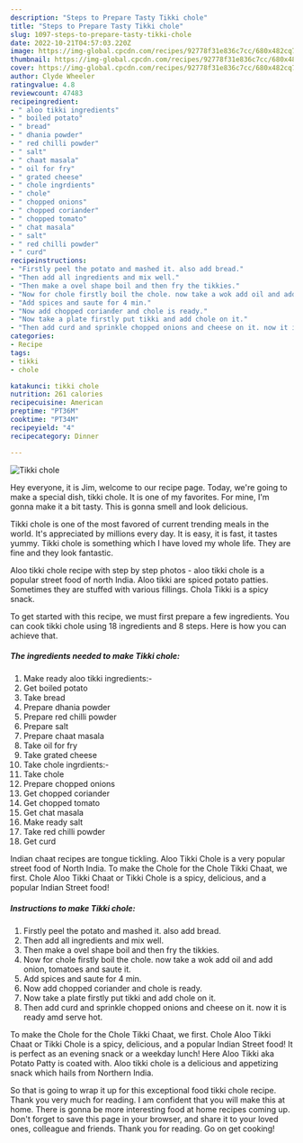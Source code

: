 ```yaml
---
description: "Steps to Prepare Tasty Tikki chole"
title: "Steps to Prepare Tasty Tikki chole"
slug: 1097-steps-to-prepare-tasty-tikki-chole
date: 2022-10-21T04:57:03.220Z
image: https://img-global.cpcdn.com/recipes/92778f31e836c7cc/680x482cq70/tikki-chole-recipe-main-photo.jpg
thumbnail: https://img-global.cpcdn.com/recipes/92778f31e836c7cc/680x482cq70/tikki-chole-recipe-main-photo.jpg
cover: https://img-global.cpcdn.com/recipes/92778f31e836c7cc/680x482cq70/tikki-chole-recipe-main-photo.jpg
author: Clyde Wheeler
ratingvalue: 4.8
reviewcount: 47483
recipeingredient:
- " aloo tikki ingredients"
- " boiled potato"
- " bread"
- " dhania powder"
- " red chilli powder"
- " salt"
- " chaat masala"
- " oil for fry"
- " grated cheese"
- " chole ingrdients"
- " chole"
- " chopped onions"
- " chopped coriander"
- " chopped tomato"
- " chat masala"
- " salt"
- " red chilli powder"
- " curd"
recipeinstructions:
- "Firstly peel the potato and mashed it. also add bread."
- "Then add all ingredients and mix well."
- "Then make a ovel shape boil and then fry the tikkies."
- "Now for chole firstly boil the chole. now take a wok add oil and add onion, tomatoes and saute it."
- "Add spices and saute for 4 min."
- "Now add chopped coriander and chole is ready."
- "Now take a plate firstly put tikki and add chole on it."
- "Then add curd and sprinkle chopped onions and cheese on it. now it is ready amd serve hot."
categories:
- Recipe
tags:
- tikki
- chole

katakunci: tikki chole 
nutrition: 261 calories
recipecuisine: American
preptime: "PT36M"
cooktime: "PT34M"
recipeyield: "4"
recipecategory: Dinner

---
```



![Tikki chole](https://img-global.cpcdn.com/recipes/92778f31e836c7cc/680x482cq70/tikki-chole-recipe-main-photo.jpg)

Hey everyone, it is Jim, welcome to our recipe page. Today, we're going to make a special dish, tikki chole. It is one of my favorites. For mine, I'm gonna make it a bit tasty. This is gonna smell and look delicious.

Tikki chole is one of the most favored of current trending meals in the world. It's appreciated by millions every day. It is easy, it is fast, it tastes yummy. Tikki chole is something which I have loved my whole life. They are fine and they look fantastic.

Aloo tikki chole recipe with step by step photos - aloo tikki chole is a popular street food of north India. Aloo tikki are spiced potato patties. Sometimes they are stuffed with various fillings. Chola Tikki is a spicy snack.


To get started with this recipe, we must first prepare a few ingredients. You can cook tikki chole using 18 ingredients and 8 steps. Here is how you can achieve that.

<!--inarticleads1-->

##### The ingredients needed to make Tikki chole:

1. Make ready  aloo tikki ingredients:-
1. Get  boiled potato
1. Take  bread
1. Prepare  dhania powder
1. Prepare  red chilli powder
1. Prepare  salt
1. Prepare  chaat masala
1. Take  oil for fry
1. Take  grated cheese
1. Take  chole ingrdients:-
1. Take  chole
1. Prepare  chopped onions
1. Get  chopped coriander
1. Get  chopped tomato
1. Get  chat masala
1. Make ready  salt
1. Take  red chilli powder
1. Get  curd


Indian chaat recipes are tongue tickling. Aloo Tikki Chole is a very popular street food of North India. To make the Chole for the Chole Tikki Chaat, we first. Chole Aloo Tikki Chaat or Tikki Chole is a spicy, delicious, and a popular Indian Street food! 

<!--inarticleads2-->

##### Instructions to make Tikki chole:

1. Firstly peel the potato and mashed it. also add bread.
1. Then add all ingredients and mix well.
1. Then make a ovel shape boil and then fry the tikkies.
1. Now for chole firstly boil the chole. now take a wok add oil and add onion, tomatoes and saute it.
1. Add spices and saute for 4 min.
1. Now add chopped coriander and chole is ready.
1. Now take a plate firstly put tikki and add chole on it.
1. Then add curd and sprinkle chopped onions and cheese on it. now it is ready amd serve hot.


To make the Chole for the Chole Tikki Chaat, we first. Chole Aloo Tikki Chaat or Tikki Chole is a spicy, delicious, and a popular Indian Street food! It is perfect as an evening snack or a weekday lunch! Here Aloo Tikki aka Potato Patty is coated with. Aloo tikki chole is a delicious and appetizing snack which hails from Northern India. 

So that is going to wrap it up for this exceptional food tikki chole recipe. Thank you very much for reading. I am confident that you will make this at home. There is gonna be more interesting food at home recipes coming up. Don't forget to save this page in your browser, and share it to your loved ones, colleague and friends. Thank you for reading. Go on get cooking!
